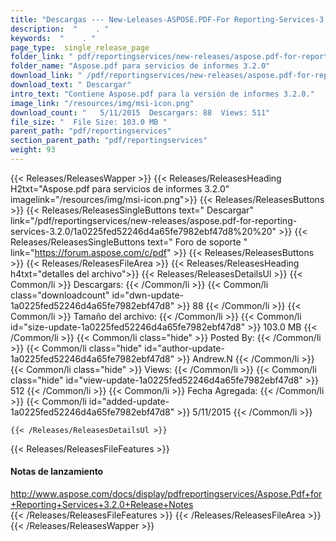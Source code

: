 ```yaml
---
title: "Descargas --- New-Leleases-ASPOSE.PDF-For Reporting-Services-3.2.0." 
description:  "    . " 
keywords:  "    . " 
page_type:  single_release_page
folder_link: " pdf/reportingservices/new-releases/aspose.pdf-for-reporting-services-3.2.0/"
folder_name: "Aspose.pdf para servicios de informes 3.2.0"
download_link: " /pdf/reportingservices/new-releases/aspose.pdf-for-reporting-services-3.2.0/1a0225fed52246d4a65fe7982ebf47d8"
download_text: " Descargar"
intro_text: "Contiene Aspose.pdf para la versión de informes 3.2.0."
image_link: "/resources/img/msi-icon.png"
download_count: "   5/11/2015  Descargars: 88  Views: 511"
file_size: "  File Size: 103.0 MB "
parent_path: "pdf/reportingservices"
section_parent_path: "pdf/reportingservices"
weight: 93
---
```


{{< Releases/ReleasesWapper >}}
  {{< Releases/ReleasesHeading H2txt="Aspose.pdf para servicios de informes 3.2.0" imagelink="/resources/img/msi-icon.png">}}
  {{< Releases/ReleasesButtons >}}
    {{< Releases/ReleasesSingleButtons text=" Descargar" link="/pdf/reportingservices/new-releases/aspose.pdf-for-reporting-services-3.2.0/1a0225fed52246d4a65fe7982ebf47d8%20%20" >}}
    {{< Releases/ReleasesSingleButtons text=" Foro de soporte " link="https://forum.aspose.com/c/pdf" >}}
  {{< Releases/ReleasesButtons >}}
  {{< Releases/ReleasesFileArea >}}
    {{< Releases/ReleasesHeading h4txt="detalles del archivo">}}
    {{< Releases/ReleasesDetailsUl >}}
            {{< Common/li  >}} Descargars: {{< /Common/li >}} 
      {{< Common/li class="downloadcount" id="dwn-update-1a0225fed52246d4a65fe7982ebf47d8" >}} 88 {{< /Common/li >}} 
      {{< Common/li  >}} Tamaño del archivo: {{< /Common/li >}} 
      {{< Common/li id="size-update-1a0225fed52246d4a65fe7982ebf47d8" >}} 103.0 MB {{< /Common/li >}} 
      {{< Common/li  class="hide" >}} Posted By: {{< /Common/li >}} 
      {{< Common/li class="hide" id="author-update-1a0225fed52246d4a65fe7982ebf47d8" >}} Andrew.N {{< /Common/li >}} 
      {{< Common/li class="hide"  >}} Views: {{< /Common/li >}} 
      {{< Common/li class="hide" id="view-update-1a0225fed52246d4a65fe7982ebf47d8" >}} 512 {{< /Common/li >}} 
      {{< Common/li  >}} Fecha Agregada: {{< /Common/li >}} 
      {{< Common/li id="added-update-1a0225fed52246d4a65fe7982ebf47d8" >}} 5/11/2015 {{< /Common/li >}} 

    {{< /Releases/ReleasesDetailsUl >}}

  {{< Releases/ReleasesFileFeatures >}}
      <h4>Notas de lanzamiento</h4><div><a href="http://www.aspose.com/docs/display/pdfreportingservices/Aspose.Pdf+for+Reporting+Services+3.2.0+Release+Notes">http://www.aspose.com/docs/display/pdfreportingservices/Aspose.Pdf+for+Reporting+Services+3.2.0+Release+Notes</a></div>
  {{< /Releases/ReleasesFileFeatures >}}
 {{< /Releases/ReleasesFileArea >}}
{{< /Releases/ReleasesWapper >}}


